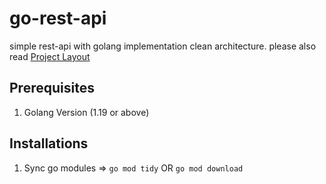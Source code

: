 # go-rest-api
simple rest-api with golang implementation clean architecture.
please also read [Project Layout](https://github.com/golang-standards/project-layout)

## Prerequisites

1. Golang Version (1.19 or above)


## Installations
1. Sync go modules => `go mod tidy` OR `go mod download`

